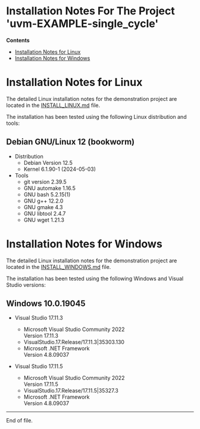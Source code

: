 
Installation Notes For The Project 'uvm-EXAMPLE-single_cycle'
===============================================================================

**Contents**
 * [Installation Notes for Linux](#Installation-Notes-for-Linux)
 * [Installation Notes for Windows](#Installation-Notes-for-Windows)


Installation Notes for Linux
===============================================================================

The detailed Linux installation notes for the demonstration project
are located in the [INSTALL_LINUX.md](INSTALL_LINUX.md) file.

The installation has been tested using the following Linux
distribution and tools:

Debian GNU/Linux 12 (bookworm)
------------------------------

* Distribution
  * Debian Version 12.5
  * Kernel 6.1.90-1 (2024-05-03)
* Tools
  * git version 2.39.5
  * GNU automake 1.16.5
  * GNU bash 5.2.15(1)
  * GNU g++ 12.2.0
  * GNU gmake 4.3
  * GNU libtool 2.4.7
  * GNU wget 1.21.3


Installation Notes for Windows
===============================================================================

The detailed Linux installation notes for the demonstration project
are located in the [INSTALL_WINDOWS.md](INSTALL_WINDOWS.md) file.

The installation has been tested using the following Windows
and Visual Studio versions:


Windows 10.0.19045
------------------

* Visual Studio 17.11.3
  * Microsoft Visual Studio Community 2022 \
    Version 17.11.3
  * VisualStudio.17.Release/17.11.3|35303.130
  * Microsoft .NET Framework \
    Version 4.8.09037

* Visual Studio 17.11.5
  * Microsoft Visual Studio Community 2022 \
    Version 17.11.5
  * VisualStudio.17.Release/17.11.5|35327.3
  * Microsoft .NET Framework \
    Version 4.8.09037


---

End of file.

